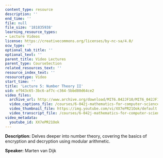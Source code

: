 ```yaml
---
content_type: resource
description: ''
end_time: ''
file: null
file_size: '181835938'
learning_resource_types:
- Lecture Videos
license: https://creativecommons.org/licenses/by-nc-sa/4.0/
ocw_type: ''
optional_tab_title: ''
optional_text: ''
parent_title: Video Lectures
parent_type: CourseSection
related_resources_text: ''
resource_index_text: ''
resourcetype: Video
start_time: ''
title: 'Lecture 5: Number Theory II'
uid: ef943c65-3bc6-af7c-c364-5bbd80d64ce2
video_files:
  archive_url: http://www.archive.org/download/MIT6.042JF10/MIT6_042JF10_lec05_300k.mp4
  video_captions_file: /courses/6-042j-mathematics-for-computer-science-fall-2010/d6e814a190ae55b18b806c920060ae77_XX7ePR21Ook.vtt
  video_thumbnail_file: https://img.youtube.com/vi/XX7ePR21Ook/default.jpg
  video_transcript_file: /courses/6-042j-mathematics-for-computer-science-fall-2010/c2c73b8f33d9c0595ef6abb372271200_XX7ePR21Ook.pdf
video_metadata:
  youtube_id: XX7ePR21Ook
---
```


**Description:** Delves deeper into number theory, covering the basics of encryption and decryption using modular arithmetic.

**Speaker:** Marten van Dijk


